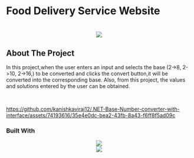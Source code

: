 # Food Delivery Service Website

<h1 align="center">
    <img src="https://readme-typing-svg.herokuapp.com/?font=Righteous&size=35&center=true&vCenter=true&width=500&height=70&duration=4000&lines=Hi+There!+👋;+Scroll+To+Bottom!;" />
</h1>

## About The Project
<p> In this project,when the user enters an input and selects the base (2->8, 2->10, 2->16,) to be converted and clicks the convert button,it will be converted into the corresponding base. Also, from this project, the values and solutions entered by the user can be obtained. </p><br>

https://github.com/kanishkaviraj12/.NET-Base-Number-converter-with-interface/assets/74193616/35e4e0dc-bea2-43fb-8a43-f6ff8f5ad09c


### Built With

<div align="center">
    <img src="https://skillicons.dev/icons?i=javascript,mysql" /><br>
    <img src="https://skillicons.dev/icons?i=html,css,php" />
</div>






